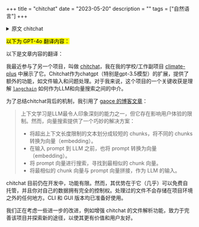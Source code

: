 +++
title = "chitchat"
date = "2023-05-20"
description = ""
tags = ["自然语言"]
+++

<details>
<summary>原文 chitchat</summary>
I recently worked on another project called [chitchat](https://github.com/rexarski/chitchat), which I featured in my school/work side project [climate-plus](https://github.com/rexarski/climate-plus). Chitchat serves as an extension to the chatgpt (gpt-3.5 model, in particular) and offers additional functionalities like file input and question handling. One of the key takeaways from this project, for me, was understanding how [`langchain`](https://github.com/hwchase17/langchain) acts as the intermediary between LLM and vector search.

To summarize the mechanism behind chitchat, I'll quote [gaoce's blog post](http://gaocegege.com/Blog/vector) here:

> Context-learning is one of the most impressive abilities of LLM, but it comes with limitations that affect the user experience. However, vector search provides a clever workaround:
>
> - Divide text that exceeds the context length into shorter chunks and convert these chunks into vectors (embeddings).
> - Convert the input prompt into a vector (embedding) before sending it to LLM.
> - Perform a search on the prompt vector to find the most similar chunk vector.
> - Concatenate the most similar chunk vector with the prompt vector, and use it as input for LLM.

chitchat is currently a work-in-progress with limited functionality. However, the advantage is that it's (almost) free for self-host, and you have complete control over your own data. The processed files are not stored anywhere other than within the project's environment. Both CLI and GUI versions are ready for use.

Some further improvements are in consideration, such as enhancing the file parsing functionality of chitchat. I am dedicated to refining the project and exploring new avenues to make it even more valuable and user-friendly.
</details>

<mark>以下为 GPT-4o 翻译内容：</mark>

以下是文章内容的翻译：

我最近参与了另一个项目，叫做 [chitchat](https://github.com/rexarski/chitchat)，我在我的学校/工作副项目 [climate-plus](https://github.com/rexarski/climate-plus) 中展示了它。Chitchat作为chatgpt（特别是gpt-3.5模型）的扩展，提供了额外的功能，如文件输入和问题处理。对于我来说，这个项目的一个关键收获是理解 [`langchain`](https://github.com/hwchase17/langchain) 如何作为LLM和向量搜索之间的中介。

为了总结chitchat背后的机制，我引用了 [gaoce 的博客文章](http://gaocegege.com/Blog/vector)：

> 上下文学习是LLM最令人印象深刻的能力之一，但它存在影响用户体验的限制。然而，向量搜索提供了一个巧妙的解决方案：
>
> - 将超出上下文长度限制的文本划分成较短的 chunks，将不同的 chunks 转换为向量（embedding）。
> - 在输入 prompt 到 LLM 之前，也将 prompt 转换为向量（embedding）。
> - 将 prompt 向量进行搜索，寻找到最相似的 chunk 向量。
> - 将最相似的 chunk 向量与 prompt 向量拼接，作为 LLM 的输入。

chitchat 目前仍在开发中，功能有限。然而，其优势在于它（几乎）可以免费自托管，并且你对自己的数据拥有完全的控制权。处理过的文件不会存储在项目环境之外的任何地方。CLI 和 GUI 版本均已准备好使用。

我们正在考虑一些进一步的改进，例如增强 chitchat 的文件解析功能，致力于完善该项目并探索新的途径，以使其更有价值和用户友好。
